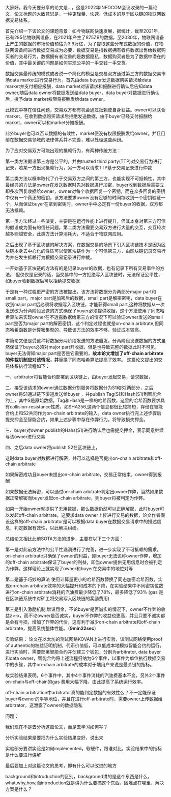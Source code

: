 大家好，我今天要分享的论文是...，这是2022年INFOCOM会议收录的一篇论文，论文标题的大致意思是，一种更轻量、快速、低成本的基于区块链的物联网数据交易体系。

首先介绍一下该论文的课题背景：如今物联网快速发展，据统计，截至2021年，已有285亿物联网设备，在2021年产生了875ZB的数据，至2030年，物联网设备上产生的数据的市场价值预估为3.9万亿，为了提取这些分布式数据的价值，在物联网设备间进行数据交易成为必要，数据交易是指数据拥有者将数据出售给数据购买者的交易行为，数据拥有者注重的是数据隐私，数据购买者是为了数据中潜在的价值，其中最关键的问题是如何实现公平的一手交钱一手交货。

数据交易最传统的模式或者说一个简化的模型是交易双方通过第三方的数据交易市场data market进行交易行为。首先由data buyer发送数据购买请求给data market并支付相应报酬，data market对该请求和报酬进行确认后告知data owner,随后data owner将数据发送给data buyer，data buyer对数据进行确认后，授予data market权限将报酬发给data owner。   

此模式中存在信任问题，交易双方都有机会通过抵赖使自身获益。owner可以联合market，在收到数据购买请求后拒绝发送数据，由于buyer已经支付报酬给market，owner可以和market分摊报酬。

此外buyer也可以否认数据的有效性，market便没有权限报酬发给owner。并且目前在数据交易领域的法律体系并不完善，难以处理这些纠纷。

为了应对交易双方可能出现的抵赖行为，有两种传统方法：

第一类方法假设第三方是公平的，并由trusted third party(TTP)对交易行为进行记录，若某一方出现抵赖行为，另一方可以请求TTP基于交易记录进行仲裁

第二类方法以概率取代了介于交易双方之间的第三方，也能实现不可抵赖性，其中最经典的方法是owner在发送数据时先对数据进行加密，buyer收到数据后需要立即多次回复收据给owner，owner对每个收据回复一个密钥，而在众多回复的密钥中仅有一个真正的密钥，该方法要求owner没有足够的时间每收到一个密钥验证一个，从而保证buyer在拿到密钥时，owner手中必定有一份buyer的收据，双方都无法抵赖。

第一类方法经过一些演变，主要是在运行性能上进行提升，但其本身对第三方可信的假设成为固有的信任问题。第二类方法需要交易双方进行大量的交互，交互轮次越多则越安全，此类方法计算消耗大，不适合于物联网应用。

之后出现了基于区块链的解决方案，在数据交易的场景下引入区块链技术是因为区块链本身去中心化的性质可以使区块链作为一个可信第三方，由区块链记录交易行为并在发生抵赖行为根据交易记录进行仲裁。

一开始基于区块链的方法有的是记录buyer的收据，也有记录下所有交易事件的方法。 但仅仅是记录的话，当交易中的一方拒绝写入区块链时，无法保证公平性，如buyer收到数据后可以拒绝提交收据

于是有一种过程更严密的方法被提出，该方法将数据分为两部分major part和small part，major part是加密后的数据，small part是解密密钥，data buyer在收到major part后必须将收据写入区块链，才能获得small part,这种将数据从一次发送改为分两阶段发送的方式确保了buyer必须提供收据，这个方法使用了同态哈希算法来实现owner在不透露数据给第三方的情况下可以验证owner发送的small part是否为major part的解密密钥，这个判定过程也就是on-chain arbitrate,但同态哈希函数是计算密集型的，导致该方法的效率不够，验证成本较高。

本篇论文便是受这种将数据分两阶段发送的方法启发，分两阶段发送数据的方式虽然保证了buyer必须对major part开收据，但是也导致完整的数据此时不可见，buyer无法得知major part是否是它需要的，**故本论文增加了off-chain arbitrate的仲裁机制应对该情况，并**替换了同态哈希算法提高了效率。 这篇论文提出的交易体系执行流程如下：

一、arbitrator将智能合约部署到区块链上，由buyer发起交易，请求数据，

二、接受该请求的owner通过数据分割服务将数据分为S1和S2两部分，之后owner将S1通过链下渠道发送给buyer ，并publish Tag(S)和Hash(S1)到智能合约上，其中S是原始数据，Tag和Hash是一样的哈希函数，这里的哈希函数要求具有collision-resistance性质，如SHA256,这两个信息都很比较简短，存储在智能合约上和S2共同作为on-chain arbitrate的输入。data owner执行完上述步骤后提交押金至智能合约，如果上述步骤中存在作弊行为，将导致损失押金。

三、buyer对owner publish的Hahs(S1)进行确认后也需提交押金，表示同意继续与该owner进行交易

四、之后data owner将publish S2在区块链上，

这时data buyer对数据进行解密，并可以选择是否提出on-chain arbitrate和off-chain arbitrate

如果解密成功且buyer未提出on-chain arbitrate，交易正常结束，owner得到报酬

如果数据无法解密，可以通过on-chain arbitrate判定出owner作弊，当然如果数据正常解密而buyer发起on-chain arbitrate，则buyer将被判定为作弊。

如果一开始owner就提供了无用数据，那么数据仍然可以正确解密，此时buyer可以发起off-chain arbitrate，这要求data owner上传进行交易的数据，论文作者假设这样的off-chain arbitrator是可以根据data buyer在数据交易请求中的描述信息，判定数据有效性，以此解决纠纷。

总结论文相比此前SOTA方法的进步，主要在以下三个方面：

第一是对此前方法中的公平性漏洞进行了完善，进一步实现了不可抵赖的需求，on-chain arbitrate只确保了owner的利益，即buyer无法谎称owner作弊，增加的off-chain arbitrate保证了buyer的利益，即当owner提供无用信息时会被判定为作弊。这样理论上就实现了owner和buyer在交易中的地位对等

第二是基于巧妙的算法 使用计算量更小的哈希函数替换了同态加密哈希函数，实现on-chain arbitrate效率的大幅提升和成本的下降，在实验结果中不同密钥位数进行on-chain arbitrate消耗的汽油费最少降低了78%，最多降低了93% (gas 是在区块链系统中对矿工将交易写入区块链的奖励费用)

第三是引入激励机制,增设罚金，不论buyer是否诚实的情况下，owner不作弊的收益z>-x，而不论owner是否诚实，buyer不作弊的收益也更高，并且只要不诚实都是会有亏损，增加了作弊的代价，这有利于减少on-chain arbitrate和off-chain arbitrate，提高系统整体性能。（**9min22sec**）

实验结果： 论文在以太坊的测试网络KOVAN上进行实验，该测试网络使用proof of authentic的权益证明机制，代币价值低，可以低成本地模拟智能合约的运行，进行实验时，需要部署智能合约并创建三个钱包，分别为arbitrator, data buyer 和data owner，智能合约将上述流程归纳为6个事件，以事件为单位执行数据交易中的步骤，其中on-chain arbitrate的成本对于端用户来说是最关键的指标。

故实验结果表明，6个事件中，其中4个事件消耗的汽油费基本不变，另外2个事件on-chain与off-chain的gas 费用大幅下降，由此提高了系统运行效率。

off-chain arbitration中arbitrator真的能判定数据的有效性么？不一定能保证buyer与owner的平等地位，并且在进行off-arbitrate时，需要owner上传数据给arbitrator，这泄露了owner的数据隐私









问题：

我们现在不是去分析这篇论文，而是去学习如何写？

分析实验结果是要把为什么实验结果变好，说出来

实验部分要讲实验是如何implemented，软硬件，跟谁对比，实验结果中的指标是什么要进行讲解

最后要加上对这篇论文的思考，即有什么可以改进的地方

background和introduction的区别，background讲的是这个东西是什么，what,why,how,而introduction就是讲为什么要搞这个东西，困难点在哪里，解决方案是什么？